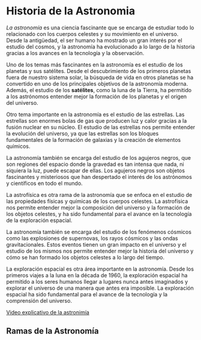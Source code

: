 # Historia de la Astronomia

*La astronomía* es una ciencia fascinante que se encarga de estudiar todo lo relacionado con los cuerpos celestes y su movimiento en el universo. Desde la antigüedad, el ser humano ha mostrado un gran interés por el estudio del cosmos, y la astronomía ha evolucionado a lo largo de la historia gracias a los avances en la tecnología y la observación.

Uno de los temas más fascinantes en la astronomía es el estudio de los planetas y sus satélites. Desde el descubrimiento de los primeros planetas fuera de nuestro sistema solar, la búsqueda de vida en otros planetas se ha convertido en uno de los principales objetivos de la astronomía moderna. Además, el estudio de los **satélites**, como la luna de la Tierra, ha permitido a los astrónomos entender mejor la formación de los planetas y el origen del universo.

Otro tema importante en la astronomía es el estudio de las estrellas. Las estrellas son enormes bolas de gas que producen luz y calor gracias a la fusión nuclear en su núcleo. El estudio de las estrellas nos permite entender la evolución del universo, ya que las estrellas son los bloques fundamentales de la formación de galaxias y la creación de elementos químicos.

La astronomía también se encarga del estudio de los agujeros negros, que son regiones del espacio donde la gravedad es tan intensa que nada, ni siquiera la luz, puede escapar de ellas. Los agujeros negros son objetos fascinantes y misteriosos que han despertado el interés de los astrónomos y científicos en todo el mundo.

La astrofísica es otra rama de la astronomía que se enfoca en el estudio de las propiedades físicas y químicas de los cuerpos celestes. La astrofísica nos permite entender mejor la composición del universo y la formación de los objetos celestes, y ha sido fundamental para el avance en la tecnología de la exploración espacial.

La astronomía también se encarga del estudio de los fenómenos cósmicos como las explosiones de supernovas, los rayos cósmicos y las ondas gravitacionales. Estos eventos tienen un gran impacto en el universo y el estudio de los mismos nos permite entender mejor la historia del universo y cómo se han formado los objetos celestes a lo largo del tiempo.

La exploración espacial es otra área importante en la astronomía. Desde los primeros viajes a la luna en la década de 1960, la exploración espacial ha permitido a los seres humanos llegar a lugares nunca antes imaginados y explorar el universo de una manera que antes era imposible. La exploración espacial ha sido fundamental para el avance de la tecnología y la comprensión del universo.

[Video explicativo de la astronimía](https://youtu.be/XjcEYANHVpM)

## Ramas de la Astronomía

